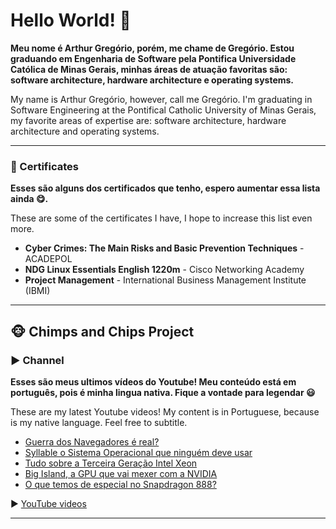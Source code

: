 # Hello World! 👋

__Meu nome é Arthur Gregório, porém, me chame de Gregório. Estou graduando em Engenharia de Software pela Pontifica Universidade Católica de Minas Gerais, minhas áreas de atuação favoritas são: software architecture, hardware architecture e operating systems.__

My name is Arthur Gregório, however, call me Gregório. I'm graduating in Software Engineering at the Pontifical Catholic University of Minas Gerais, my favorite areas of expertise are: software architecture, hardware architecture and operating systems.

___
### 📜 Certificates

__Esses são alguns dos certificados que tenho, espero aumentar essa lista ainda 😋.__

These are some of the certificates I have, I hope to increase this list even more.

- **Cyber Crimes: The Main Risks and Basic Prevention Techniques** - ACADEPOL
- **NDG Linux Essentials English 1220m** - Cisco Networking Academy
- **Project Management** - International Business Management Institute (IBMI)

___

## 🐵 Chimps and Chips Project

### ▶️ Channel

__Esses são meus ultimos vídeos do Youtube! Meu conteúdo está em português, pois é minha lingua nativa. Fique a vontade para legendar 😃__

These are my latest Youtube videos! My content is in Portuguese, because is my native language. Feel free to subtitle.

<!-- YOUTUBE-VIDEOS-LIST:START -->
- [Guerra dos Navegadores é real?](https://www.youtube.com/watch?v=q30O2N0IN5I)
- [Syllable o Sistema Operacional que ninguém deve usar](https://www.youtube.com/watch?v=sSPvgjo6ZFg)
- [Tudo sobre a Terceira Geração Intel Xeon](https://www.youtube.com/watch?v=yYhjRiM1uqs)
- [Big Island, a GPU que vai mexer com a NVIDIA](https://www.youtube.com/watch?v=5QkHXFH3x98)
- [O que temos de especial no Snapdragon 888?](https://www.youtube.com/watch?v=ELGEZ41AZu8)
<!-- YOUTUBE-VIDEOS-LIST:END -->

▶ [YouTube videos](https://www.youtube.com/channel/UCAlswkPpSbd4ip_oGcTQZWg?sub_confirmation=1)

___
